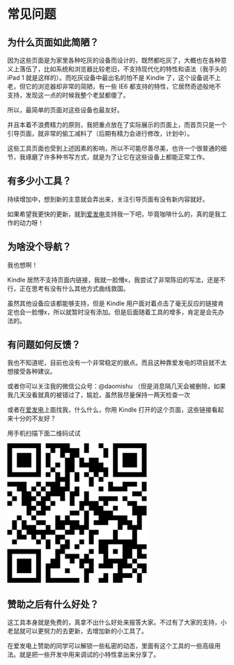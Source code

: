 # 常见问题

## 为什么页面如此简陋？

因为这些页面是为家里各种吃灰的设备而设计的，既然都吃灰了，大概也在各种意义上落伍了，比如系统和浏览器比较老旧，不支持现代化的特性和语法（我手头的 iPad 1 就是这样的）。而吃灰设备中最出名的怕不是 Kindle 了，这个设备说不上老，但它的浏览器却非常的简陋，有一些 IE6 都支持的特性，它居然奇迹般地不支持，发现这一点的时候我整个老鼠都傻了。

所以，最简单的页面对这些设备也最友好。

并且本着不浪费精力的原则，我把重点放在了实际展示的页面上，而首页只是一个引导页面，就非常的偷工减料了（后期有精力会进行修改，计划中）。

这些工具页面也受到上述因素的影响，所以不可能尽善尽美，也许一个很普通的细节，我琢磨了许多种书写方式，就是为了让它在这些设备上都能正常工作。

## 有多少小工具？

持续增加中，想到新的主意就会弄出来，关注引导页面有没有新内容就好。

如果希望我更快的更新，就到[爱发电](https://afdian.net/@daomishu)支持我一下吧，毕竟咖啡什么的，真的是我工作的动力呀！

## 为啥没个导航？

我也想啊！

Kindle 居然不支持页面内链接，我就一脸懵x，我尝试了非常陈旧的写法，还是不行，正在思考有没有什么其他方式曲线救国。

虽然其他设备应该都能够支持，但是 Kindle 用户面对着点击了毫无反应的链接肯定也会一脸懵x，所以就暂时没有添加。但是后面随着工具的增多，肯定是会先办法的。

## 有问题如何反馈？

我也不知道呢，目前也没有一个非常稳定的据点。而且这种靠爱发电的项目就不太想接受各种建议。

或者你可以关注我的微信公众号：@daomishu （但是消息隔几天会被删除，如果我几天没看就真的被错过了，尴尬，虽然我尽量保持一两天检查一次

或者在[爱发电](https://afdian.net/@daomishu)上面找我，什么什么，你用 Kindle 打开的这个页面，这些链接看起来十分的不友好？

用手机扫描下面二维码试试

![爱发电](./src/afdian.png)

## 赞助之后有什么好处？

这工具本身就是免费的，真拿不出什么好处来报答大家。不过有了大家的支持，小老鼠就可以更努力的去更新，去增加新的小工具了。

在爱发电上赞助的同学可以解锁一些私密的动态，里面有这个工具的一些高级用法。就是把一些开发中用来调试的小特性拿出来分享了。
